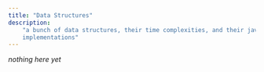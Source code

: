 ```yaml
---
title: "Data Structures"
description:
    "a bunch of data structures, their time complexities, and their java
    implementations"
---
```


_nothing here yet_
